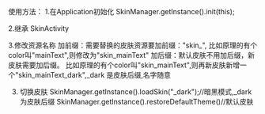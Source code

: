使用方法：
1.在Application初始化
   SkinManager.getInstance().init(this);

2.继承 SkinActivity

3.修改资源名称
  加前缀：需要替换的皮肤资源要加前缀："skin_",  比如原理的有个color叫"mainText",则修改为"skin_mainText"
  加后缀：默认皮肤不用加后缀，新皮肤需要加后缀。
        比如原理的有个color叫"skin_mainText",则再新皮肤新增一个"skin_mainText_dark",_dark 是皮肤后缀,名字随意

3. 切换皮肤
  SkinManager.getInstance().loadSkin("_dark");//暗黑模式,_dark为皮肤后缀
  SkinManager.getInstance().restoreDefaultTheme()//默认皮肤